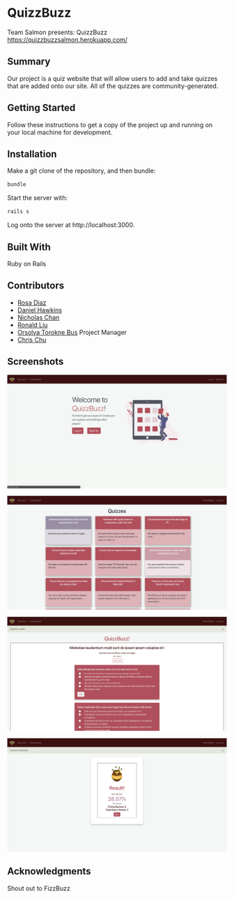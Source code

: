 # QuizzBuzz

Team Salmon presents: QuizzBuzz https://quizzbuzzsalmon.herokuapp.com/


## Summary

Our project is a quiz website that will allow users to add and take quizzes that are added onto our site. All of the quizzes are community-generated. 

## Getting Started

Follow these instructions to get a copy of the project up and running on your local machine for development.

## Installation

Make a git clone of the repository, and then bundle:

```bash
bundle
```

Start the server with: 
```bash
rails s
```

Log onto the server at http://localhost:3000.


## Built With

Ruby on Rails 

## Contributors

- [Rosa Diaz](https://github.com/rosadiaz)
- [Daniel Hawkins](https://github.com/dockhands)
- [Nicholas Chan](https://github.com/LeoBotti)
- [Ronald Liu](https://github.com/rkkl1337)
- [Orsolya Torokne Bus](https://github.com/orsolyabus) Project Manager
- [Chris Chu](https://github.com/chrischu5)

## Screenshots

![Home Landing Page](./app/assets/images/Screen1.png)

![Quizzes Index Page](./app/assets/images/Screen2.png)

![Quiz Show](./app/assets/images/Screen4.png)

![Quiz Results Show](./app/assets/images/Screen5.png)

## Acknowledgments

Shout out to FizzBuzz

